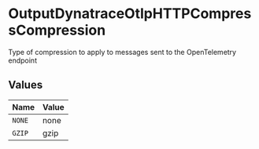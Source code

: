 # OutputDynatraceOtlpHTTPCompressCompression

Type of compression to apply to messages sent to the OpenTelemetry endpoint


## Values

| Name   | Value  |
| ------ | ------ |
| `NONE` | none   |
| `GZIP` | gzip   |